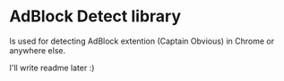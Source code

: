 # AdBlock Detect library

Is used for detecting AdBlock extention (Captain Obvious) in Chrome or anywhere else.

I'll write readme later :)